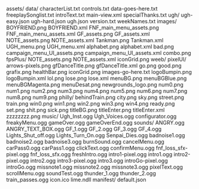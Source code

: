  assets/
 data/
 characterList.txt
 controls.txt
 data-goes-here.txt
 freeplaySonglist.txt
 introText.txt
 main-view.xml
 specialThanks.txt
 ugh/
 ugh-easy.json
 ugh-hard.json
 ugh.json
 version.txt
 weekNames.txt
 images/
 BOYFRIEND.png
 BOYFRIEND.xml
 FNF_main_menu_assets.png
 FNF_main_menu_assets.xml
 GF_assets.png
 GF_assets.xml
 NOTE_assets.png
 NOTE_assets.xml
 Tankman.png
 Tankman.xml
 UGH_menu.png
 UGH_menu.xml
 alphabet.png
 alphabet.xml
 bad.png
 campaign_menu_UI_assets.png
 campaign_menu_UI_assets.xml
 combo.png
 fpsPlus/
 NOTE_assets.png
 NOTE_assets.xml
 iconGrid.png
 weeb/
 pixelUI/
 arrows-pixels.png
 gfDanceTitle.png
 gfDanceTitle.xml
 go.png
 good.png
 grafix.png
 healthBar.png
 iconGrid.png
 images-go-here.txt
 logoBumpin.png
 logoBumpin.xml
 lol.png
 lose.png
 lose.xml
 menuBG.png
 menuBGBlue.png
 menuBGMagenta.png
 menuDesat.png
 newgrounds_logo.png
 num0.png
 num1.png
 num2.png
 num3.png
 num4.png
 num5.png
 num6.png
 num7.png
 num8.png
 num9.png
 philly/
 behindTrain.png
 city.png
 sky.png
 street.png
 train.png
 win0.png
 win1.png
 win2.png
 win3.png
 win4.png
 ready.png
 set.png
 shit.png
 sick.png
 titleBG.png
 titleEnter.png
 titleEnter.xml
 zzzzzzzz.png
 music/
 Ugh_Inst.ogg
 Ugh_Voices.ogg
 configurator.ogg
 freakyMenu.ogg
 gameOver.ogg
 gameOverEnd.ogg
 sounds/
 ANGRY.ogg
 ANGRY_TEXT_BOX.ogg
 GF_1.ogg
 GF_2.ogg
 GF_3.ogg
 GF_4.ogg
 Lights_Shut_off.ogg
 Lights_Turn_On.ogg
 Senpai_Dies.ogg
 badnoise1.ogg
 badnoise2.ogg
 badnoise3.ogg
 burnSound.ogg
 cancelMenu.ogg
 carPass0.ogg
 carPass1.ogg
 clickText.ogg
 confirmMenu.ogg
 fnf_loss_sfx-pixel.ogg
 fnf_loss_sfx.ogg
 freshIntro.ogg
 intro1-pixel.ogg
 intro1.ogg
 intro2-pixel.ogg
 intro2.ogg
 intro3-pixel.ogg
 intro3.ogg
 introGo-pixel.ogg
 introGo.ogg
 missnote1.ogg
 missnote2.ogg
 missnote3.ogg
 pixelText.ogg
 scrollMenu.ogg
 soundTest.ogg
 thunder_1.ogg
 thunder_2.ogg
 train_passes.ogg
 icon.ico
 lime.ndll
 manifest/
 default.json
 
